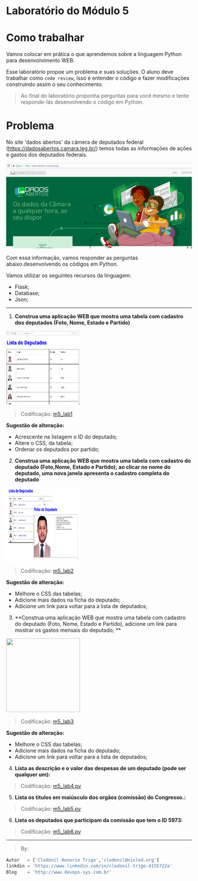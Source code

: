 Laboratório do Módulo 5 
======

# Como trabalhar

Vamos colocar em prática o que aprendemos sobre a linguagem Python para desenvolvimento WEB. 

Esse laboratório propoe um problema e suas soluções. O aluno deve trabalhar como `code review`, isso é entender o código e fazer modificações construindo assim o seu conhecimento.

> Ao final do laboratório proponha perguntas para você mesmo e tente responde-lás desenvolvendo o código em Python.


# Problema

No site 'dados abertos' da câmera de deputados federal (https://dadosabertos.camara.leg.br/) temos todas as informações de ações e gastos dos deputados federais.


![dadosabertos](https://github.com/clodonil/Python-Fundamentals/blob/master/Imagens/dados_abertos1.png)


Com essa informação, vamos responder as perguntas abaixo.desenvolvendo os códigos em Python.

Vamos utilizar os seguintes recursos da linguagem:
* Flask;
* Database;
* Json;

------

1. **Construa uma aplicação WEB que mostra uma tabela com cadastro dos deputados (Foto, Nome, Estado e Partido)**

<img src="code/img/lab1.png"  width="200" height="200">


> Codificação: [m5_lab1](code/m5_lab1/)

**Sugestão de alteração:**
  - Acrescente na listagem o ID do deputado;
  - Altere o CSS, da tabela;
  - Ordenar os deputados por partido;
	 
2. **Construa uma aplicação WEB que mostra uma tabela com cadastro do deputado (Foto,Nome, Estado e Partido); ao clicar no nome do deputado, uma nova janela apresenta o cadastro completa do deputado**

<img src="code/img/lab2.png"  width="200" height="200">


> Codificação: [m5_lab2](code/m5_lab2/)

**Sugestão de alteração:**
  - Melhore o CSS das tabelas;
  - Adicione mais dados na ficha do deputado;
  - Adicione um link para voltar para a lista de deputados;


3. **Construa uma aplicação WEB que mostra uma tabela com cadastro do deputado (Foto, Nome, Estado e Partido), adicione um link para mostrar os gastos mensais do deputado; **

<img src="code/img/lab3.png"  width="200" height="200">
    
> Codificação: [m5_lab3](code/m5_lab3/)

**Sugestão de alteração:**
  - Melhore o CSS das tabelas;
  - Adicione mais dados na ficha do deputado;
  - Adicione um link para voltar para a lista de deputados;


4. **Lista as descrição e o valor das despesas de um deputado (pode ser qualquer um):**

> Codificação: [m5_lab4.py](code/m5_lab4/)
	
5. **Lista os titulos em maiúsculo dos orgãos (comissão) do Congresso.:**
   
> Codificação: [m5_lab5.py](code/m5_lab5/)
6. **Lista os deputados que participam da comissão que tem o ID 5973:**
   
> Codificação: [m5_lab6.py](code/m5_lab6/)


***
> By:
```python
Autor   = ['Clodonil Honorio Trigo','clodonil@nisled.org']
linkdin = 'https://www.linkedin.com/in/clodonil-trigo-4155722a'
Blog    = 'http://www.devops-sys.com.br'
```
